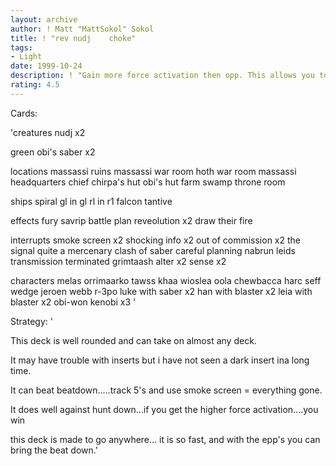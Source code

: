 ```yaml
---
layout: archive
author: ! Matt "MattSokol" Sokol
title: ! "rev nudj    choke"
tags:
- Light
date: 1999-10-24
description: ! "Gain more force activation then opp. This allows you to do anything you want."
rating: 4.5
---
```

Cards: 

'creatures
nudj x2

green
obi's saber x2

locations
massassi ruins
massassi war room
hoth war room
massassi headquarters
chief chirpa's hut
obi's hut
farm
swamp
throne room

ships
spiral
gl in gl
rl in r1
falcon
tantive

effects
fury
savrip
battle plan
reveolution x2
draw their fire

interrupts
smoke screen x2
shocking info x2
out of commission x2
the signal
quite a mercenary
clash of saber
careful planning
nabrun leids
transmission terminated
grimtaash
alter x2
sense x2

characters
melas
orrimaarko
tawss khaa
wioslea
oola
chewbacca
harc seff
wedge
jeroen webb
r-3po
luke with saber x2
han with blaster x2
leia with blaster x2
obi-won kenobi x3
'

Strategy: '

This deck is well rounded and can take on almost
any deck.

It may have trouble with inserts but i have not seen
a dark insert ina long time.

It can beat beatdown.....track 5's and use smoke screen =
everything gone.

It does well against hunt down...if you get the higher force activation....you win

this deck is made to go anywhere...
it is so fast, and with the epp's you can bring the beat down.'